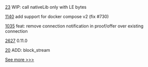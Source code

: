 
[23](https://github.com/hyperledger/besu-verkle-trie/pull/23) WIP: call nativeLib only with LE bytes

[1140](https://github.com/hyperledger/fabric-samples/pull/1140) add support for docker compose v2 (fix #730)

[1035](https://github.com/hyperledger/aries-mobile-agent-react-native/pull/1035) feat: remove connection notification in proof/offer over existing connection

[2627](https://github.com/hyperledger/aries-cloudagent-python/pull/2627) 0.11.0

[20](https://github.com/hyperledger/iroha-2-examples/pull/20) ADD: block_stream


[See more >>>](https://start-here.hyperledger.org/pull-requests)

